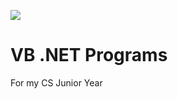 ![](https://img.shields.io/badge/Visual%20Basic-2015-blueviolet.svg)
# VB .NET Programs
For my CS Junior Year
